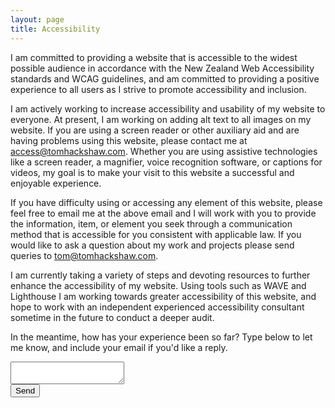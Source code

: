 ```yaml
---
layout: page
title: Accessibility
---
```


I am committed to providing a website that is accessible to the widest possible audience in accordance with the New Zealand Web Accessibility standards and WCAG guidelines, and am committed to providing a positive experience to all users as I strive to promote accessibility and inclusion.

I am actively working to increase accessibility and usability of my website to everyone. At present, I am working on adding alt text to all images on my website. If you are using a screen reader or other auxiliary aid and are having problems using this website, please contact me at [access@tomhackshaw.com](mailto:access@tomhackshaw.com). Whether you are using assistive technologies like a screen reader, a magnifier, voice recognition software, or captions for videos, my goal is to make your visit to this website a successful and enjoyable experience.

If you have difficulty using or accessing any element of this website, please feel free to email me at the above email and I will work with you to provide the information, item, or element you seek through a communication method that is accessible for you consistent with applicable law. If you would like to ask a question about my work and projects please send queries to [tom@tomhackshaw.com](mailto:tom@tomhackshaw.com).

I am currently taking a variety of steps and devoting resources to further enhance the accessibility of my website. Using tools such as WAVE and Lighthouse I am working towards greater accessibility of this website, and hope to work with an independent experienced accessibility consultant sometime in the future to conduct a deeper audit.

In the meantime, how has your experience been so far? Type below to let me know, and include your email if you'd like a reply.

<form class="contactform" action="https://formsubmit.io/send/7078d347-1e36-4e2f-9e0d-ab9e17eed096" method="POST">
    <textarea name="comment" id="comment" class="input-clean"></textarea>
    <input name="_formsubmit_id" type="text" style="display:none">
        <div class="contactsend">
        <input type="submit" value="Send" class="send button">
        </div>
</form>


